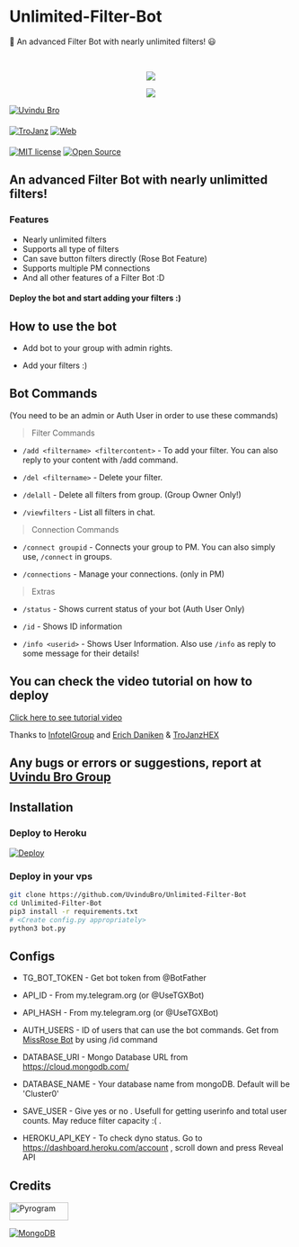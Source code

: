 # Unlimited-Filter-Bot
🧷 An advanced Filter Bot with nearly unlimited filters! 😃

<br>

<p align="center">
  <a href="https://www.python.org">
    <img src="http://ForTheBadge.com/images/badges/made-with-python.svg">

  </a>
</p>
<p align="center">
  <a href="https://github.com/UvinduBro/Unlimited-Filter-Bot/stargazers">

  </a>
  
  <a href="https://github.com/TroJanzHEX/Unlimited-Filter-Bot/fork">
    <img src="https://img.shields.io/github/forks/UvinduBro/Unlimited-Filter-Bot?style=social">

  </a>  
</p>

[![Uvindu Bro](https://img.shields.io/badge/Uvindu%20Bro-BOTs-orange)](https://t.me/UvinduBro_BOTs)  
ㅤㅤㅤㅤㅤㅤㅤ  
[![TroJanz](https://img.shields.io/badge/Uvindu%20Bro-SUPPORT-red)](https://t.me/UvinduBr)  [![Web](https://img.shields.io/badge/Go%20To-www.uvindubro.tk-brightgreen)](https://uvindubro.tk)  
ㅤㅤㅤㅤㅤㅤㅤ  
[![MIT license](https://img.shields.io/badge/License-MIT-blue?style=flat)](https://github.com/UvinduBro/Unlimited-Filter-Bot/blob/main/LICENSE)  [![Open Source](https://badges.frapsoft.com/os/v2/open-source.svg?v=103)](https://github.com/UvinduBro/Unlimited-Filter-Bot)


## An advanced Filter Bot with nearly unlimitted filters!


### Features
* Nearly unlimited filters
* Supports all type of filters
* Can save button filters directly (Rose Bot Feature)
* Supports multiple PM connections
* And all other features of a Filter Bot :D


#### Deploy the bot and start adding your filters :)


## How to use the bot
* Add bot to your group with admin rights.

* Add your filters :)


## Bot Commands

(You need to be an admin or Auth User in order to use these commands)

> Filter Commands
* `/add <filtername> <filtercontent>`  -  To add your filter. You can also reply to your content with /add command.

* `/del <filtername>`  -  Delete your filter.

* `/delall`  -  Delete all filters from group. (Group Owner Only!)

* `/viewfilters`  -  List all filters in chat.

> Connection Commands
* `/connect groupid`  -  Connects your group to PM. You can also simply use, `/connect` in groups.

* `/connections`  -  Manage your connections. (only in PM)

> Extras
* `/status`  -  Shows current status of your bot (Auth User Only)

* `/id`  -  Shows ID information

* `/info <userid>`  -  Shows User Information. Also use `/info` as reply to some message for their details!


## You can check the video tutorial on how to deploy

[Click here to see tutorial video](https://youtu.be/hkmc3e7U7R4)

Thanks to [InfotelGroup](https://telegram.dog/InFoTelGroup) and [Erich Daniken](https://telegram.dog/ErichDaniken)  & [TroJanzHEX](https://t.me/TroJanZheX)


## Any bugs or errors or suggestions, report at [Uvindu Bro Group](https://telegram.dog/UvinduBr)


## Installation

### Deploy to Heroku
[![Deploy](https://www.herokucdn.com/deploy/button.svg)](https://heroku.com/deploy?template=https://github.com/KIRANRAJBOT/Unlimited-Filter-Bot) 

### Deploy in your vps
```sh
git clone https://github.com/UvinduBro/Unlimited-Filter-Bot
cd Unlimited-Filter-Bot
pip3 install -r requirements.txt
# <Create config.py appropriately>
python3 bot.py
```


## Configs

* TG_BOT_TOKEN  - Get bot token from @BotFather

* API_ID        - From my.telegram.org (or @UseTGXBot)

* API_HASH      - From my.telegram.org (or @UseTGXBot)

* AUTH_USERS  - ID of users that can use the bot commands. Get from [MissRose Bot](https://telegram.dog/MissRose_bot) by using /id command

* DATABASE_URI  - Mongo Database URL from https://cloud.mongodb.com/

* DATABASE_NAME  - Your database name from mongoDB. Default will be 'Cluster0'

* SAVE_USER  -  Give yes or no . Usefull for getting userinfo and total user counts. May reduce filter capacity :( .

* HEROKU_API_KEY  -  To check dyno status. Go to https://dashboard.heroku.com/account , scroll down and press Reveal API


## Credits

<p align="left">
  <a href="https://github.com/pyrogram/pyrogram">
    <img alt="Pyrogram" src ="https://i.imgur.com/BOgY9ai.png" width="104.75" height="32"/>
  </a>
</p>

<p align="left">
  <a href="https://docs.mongodb.com">
    <img alt="MongoDB" src ="https://img.shields.io/badge/MongoDB-%234ea94b.svg?&style=for-the-badge&logo=mongodb&logoColor=white"/>
  </a>
</p>
